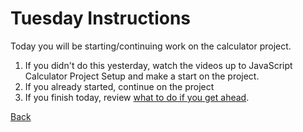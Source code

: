 # Tuesday Instructions

Today you will be starting/continuing work on the calculator project. 

1. If you didn't do this yesterday, watch the videos up to JavaScript Calculator Project Setup and make a start on the project.
2. If you already started, continue on the project
3. If you finish today, review [what to do if you get ahead](../Week%201/1-Intro/tips.md).

[Back](week-2-links.md)